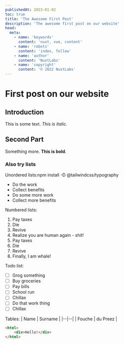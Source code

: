 ```yaml
---
publishedAt: 2023-01-02
toc: true
title: 'The Awesome First Post'
description: 'The awesome first post on our website'
head:
  meta:
    - name: 'keywords'
      content: 'nuxt, vue, content'
    - name: 'robots'
      content: 'index, follow'
    - name: 'author'
      content: 'NuxtLabs'
    - name: 'copyright'
      content: '© 2022 NuxtLabs'
---
```


# First post on our website

## Introduction

This is some text. _This is italic_.

## Second Part

Something more. **This is bold**.

### Also try lists

Unordered lists:npm install -D @tailwindcss/typography

- Do the work
- Collect benefits
- Do some more work
- Collect more benefits

Numbered lists:

1.  Pay taxes
2.  Die
3.  Revive
4.  Realize you are human again - shit!
5.  Pay taxes
6.  Die
7.  Revive
8.  Finally, I am whale!

Todo list:

- [ ] Grog something
- [ ] Buy groceries
- [ ] Pay bills
- [ ] School run
- [ ] Chillax
- [ ] Do that work thing
- [ ] Chillax

Tables:
| Name | Surname |
|--|--|
| Fouche | du Preez |

```html
<html>
	<div>Hello!</div>
</html>
```
